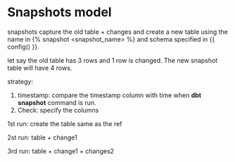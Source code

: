 # Snapshots model

snapshots capture the old table + changes and create a new table using the name in {% snapshot <snapshot_name> %} and schema specified in {{ config() }}. 

let say the old table has 3 rows and 1 row is changed. The new snapshot table will have 4 rows.

strategy:

1. timestamp: compare the timestamp column with time when **dbt snapshot** command is run.
2. Check: specify the columns

1st run: create the table same as the ref

2st run: table + change1

3rd run: table + change1 + changes2